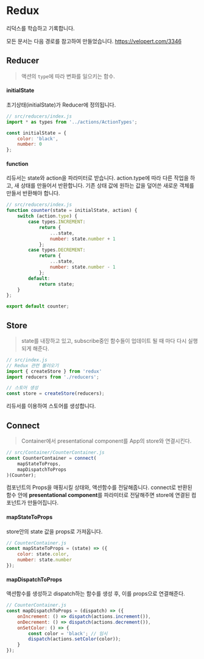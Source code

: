 # Redux

리덕스를 학습하고 기록합니다.

모든 문서는 다음 경로를 참고하여 만들었습니다. 
https://velopert.com/3346

## Reducer

>액션의 `type`에 따라 변화를 일으키는 함수.

#### initialState

초기상태(initialState)가 Reducer에 정의됩니다.

```js
// src/reducers/index.js
import * as types from '../actions/ActionTypes';

const initialState = {
    color: 'black',
    number: 0
};
```

#### function

리듀서는 state와 action을 파라미터로 받습니다. action.type에 따라 다른 작업을 하고, 새 상태를 만들어서 반환합니다. 기존 상태 값에 원하는 값을 덮어쓴 새로운 객체를 만들서 반환해야 합니다.

```js
// src/reducers/index.js
function counter(state = initialState, action) {
    switch (action.type) {
        case types.INCREMENT: 
            return {
                ...state,
                number: state.number + 1
            };
        case types.DECREMENT:
            return {
                ...state,
                number: state.number - 1
            };
        default:
            return state;
    }
};

export default counter;
```

## Store

>state를 내장하고 있고, subscribe중인 함수들이 업데이트 될 때 마다 다시 실행되게 해준다.

```js
// src/index.js
// Redux 관련 불러오기
import { createStore } from 'redux'
import reducers from './reducers';

// 스토어 생성
const store = createStore(reducers);
```

리듀서를 이용하여 스토어를 생성합니다.

## Connect

> Container에서 presentational component를 App의 store와 연결시킨다.

```js
// src/Container/CounterContainer.js
const CounterContainer = connect(
    mapStateToProps,
    mapDispatchToProps
)(Counter);
```

컴포넌트의 Props을 매핑시킬 상태와, 액션함수를 전달해줍니다.
connect로 반환된 함수 안에 **presentational component**를 파라미터로 전달해주면
store에 연결된 컴포넌트가 만들어집니다.

#### mapStateToProps

store안의 state 값을 props로 가져옵니다.

```js
// CounterContainer.js
const mapStateToProps = (state) => ({
    color: state.color,
    number: state.number
});
```

#### mapDispatchToProps

액션함수를 생성하고 dispatch하는 함수를 생성 후, 이를 props으로 연결해준다.

```js
// CounterContainer.js
const mapDispatchToProps = (dispatch) => ({
    onIncrement: () => dispatch(actions.increment()),
    onDecrement: () => dispatch(actions.decrement()),
    onSetColor: () => {
        const color = 'black'; // 임시
        dispatch(actions.setColor(color));
    }
});
```

